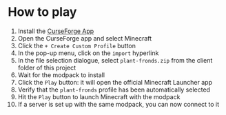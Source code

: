 # How to play

1. Install the [CurseForge App](https://curseforge.overwolf.com/)
2. Open the CurseForge app and select Minecraft
3. Click the `+ Create Custom Profile` button
4. In the pop-up menu, click on the `import` hyperlink
5. In the file selection dialogue, select `plant-fronds.zip` from the client folder of this project
6. Wait for the modpack to install
7. Click the `Play` button: it will open the official Minecraft Launcher app
8. Verify that the `plant-fronds` profile has been automatically selected
9. Hit the `Play` button to launch Minecraft with the modpack
10. If a server is set up with the same modpack, you can now connect to it

